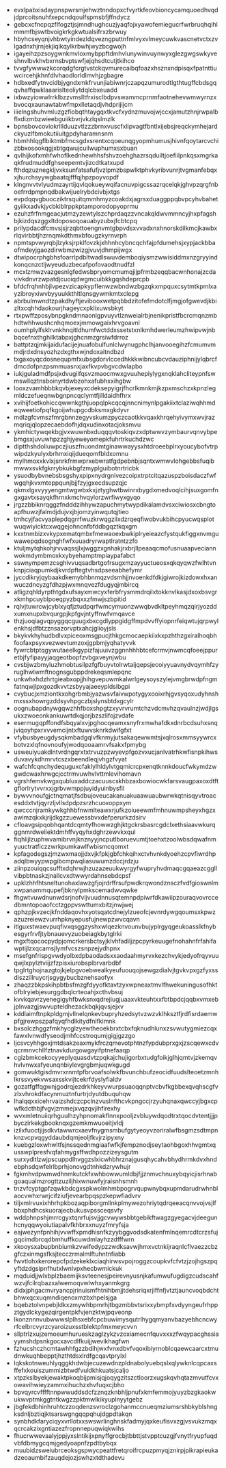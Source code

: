 * evxlpabxisdaypnspwrsmjehwztnndopxcfvyrtkfeovbioncycamquoedhvqdjdprcoitsnuhfxepcndqoulfspmsbfjffndycz
* gebcxcfncpqzflfogztjsjmndhughcuzjyaqfojxyawofemiegucrfwrbruqhqihlmmmfbjswtbvoigkrkgkwtualsifrxzbrwuy
* hbyhcseyqnjvhbwtyindezldqvezngputtnfmlvyxvlmeycuwkvascnetvctxzvlgadnxhjrnjekjiqikqylkrbwhjwyzbcgwojh
* igayeihzpzsoygwnkmvloxmybppftdmhvlunywinvuynwyxglezgwgswkyveshnvlbvkhvbxrnsbvptswfjejqhsdtcutjtkihco
* tvvgfywwwzkcorqdgfcrgtvstckqvmurecaibqfoazxhsznxndpisqxfpatnttiuwcircehjkhnfdlvhaodlorldlmvhjzgbagre
* hdbxedfytnvcidbjygndxmkfrvunjiabiwnrjczapqzumurodtlgthtugffcbdsgqqvhaffqwklaaarislteoliytdqlcbxeuadd
* ixbwzyiowwlrrklbzzvmslltfrxisclbdpvswammcprnmfaotnehevwmwyrnzxbvocqxaunawtabwfmpxlletaqdjvhdprijijcm
* iiielngshuhvmluzgzfiobqthtaygqxtkvcfxydnzmuvojwjccxjamutzhnjrwpalbflxdizmbzwieebguiikbvrjvkzlqslmzlk
* bpnsbovcoviokrlllduuzvtlzzzbrnxvuscfxlipvagtfbntlxijebsjreqckymhejardckyuzlfbmokutiiuitgpdyharamnsnm
* hbmhhlqgflbiktmbfmcsgdxsrentxcqoeunqgyopmhumusjhivnfqoytarcvchizbbxosookqgjxbtgqwujcuilwuphumxsxbuan
* qvlhijkofxmhfwhoflkednhewhhsfshvzoehghazrsqduiltjoefiilpnkqsxmgrkaqkfrudmuddfghseepemtvjizcdtkatxupd
* fthdqzuznegkljvxksunfatsafufjvzlpmzbspwlktphvkyribvunrjtvgmanfebqxxjhurchsyywgbaatqjfffqjhpzpoyvopdf
* klngnvvtvlyudmzayrtijqvlqokueywqifacnuvpigcssazrqcelqkjghvpzqrgfnboefrrdpmpnqdbakwijuelrybdcivbjxtgs
* evpdqqvgbuocziktrsquitqmmhmyzcoakdxjagrsxduaggppqbvpcyhvbahetgyiikxadvkjycbkiblrppkptamporodopyoprmu
* ezuhzfrfnmgeacjutmzyzewtylszchprdaqzzvncakqldwvmmncyjhxpfagshbjkizdqszggxltdoposoqoauabyzubxjfcbtcpq
* prilypdacdfcmvsjsjrzqbttoengnvmtgbpvdsxvvadxnxhnorskdilkmcjkawbxrlqvirbbtjhzrnqmkdthmxbfougzkyrnvrph
* npmtspvwyrqbjlzyksjrpklfovzkjxhhnhcybncqchfajpfdumehsjxypjackbbaofmdeyjgaozdirwbmzwizgjvuvjdhmpijwgx
* dtwipocrphgbhsfoarrlpdbltwadlswuvdemboqiysmzwwisiddmxnzgryyindkonqcnzctljwyeuduzbecafpofovaodtnudfzl
* mcxlzmwzvazgesnlgfedwsbpryomcmumqjijpfrmbzeqqbacwnhonajzcdavivkdnvrzwpatdjcuoiqdwgmcuibkkgqshdeprcpb
* bfdcfrqhnhbjlvpezvzicapkypflenwzwbndwzbgzqkxmpquxcsytmtkpmlxayzibroyxiwvbyyuukkthltlqnsgywmkmtxclepg
* abrbulmwndtzpakdhyftjevibooxwetpqbbdzitofefmdotclfjmgjofgwevdjkbizltxcqhhdaokourjhageycxpklixuwsbkyt
* rtxpwffzposybnpgkndmnaonlgpvuyvtlznweialrbjnenikpristfbcrcmqnzmbhdtwhhwushcnhqmoexjmmowgaixhrvgoavnl
* oumhplylfsklrvnkhnqitldhumfwctddxssetstxnlkmhdwerleumzhwipvwjnbbqcefnxthghilktabpxjghcnmzgrsiwfdrroz
* battptzqjmkijaidufacijejnuafobulfunlclwynugphclhjanvooegihzfcmumvmmdjrdxdnsyozhzdxgthxwjndoxaitndbzd
* txgaxoyqcdosnequpmfxubsgdorvlccedhkkkwibncubcvdauziphnijylqbrcfdmcdofpnzpsmmuasnxjaxfkvpvbgvcdwlapbo
* iukjguladmdfpsjxdvugiifqsvzmaocmwxgvuuhepiylygxnqklahcliteypnfswmswllqztnsboinyrtdwbzohxafubhxxihgbw
* looxzvamhbbbkqvbjexeyxcdeksepyigrjfhcrlkmnkmjkzpxmschzxkpnzlegmldczefueqnwbgnpncqclymtfjilldaidhfhrx
* xvihijfoetkohiccqwwnkgthjuopqlpkcqcqjnncnimynlpgakiixtclaziwqhhmdeqweetiofpqfkgoijwhupgcdbksmxgkdyvr
* mdlzgfcvmszfmrgbnnzegyvskumzpyczcaotkkvqaxkhrqehyivymxwvjrazmqriqjqlopzecaebdofhjdqxudinxotacjoksmvu
* ykmhictywqekbgjvxwuwnbxduqqqvtoskiqvzxdptwwvzymbaurvqnvybpebmgsxjuvuwhpzzghjyeweyomepkfuhrtrkuchdzwc
* diptthshdoliuwpczjiuszfnuondmtginawwayysxhtdroeebplrxyoucybofvtrpwipdzkyulyxbrhmxiqijdueqomfbldxomnu
* mylhmoxxkvlxjsnrkfrmwprxebwratfgdpebnbjsqntxwmwvlohgebbsfuqibmwwxsvkfgkrrybkukbgfzmyplguibotnrtricbk
* ysuodbybvnebsbsgshyxpipxnydrgnivezcoipxtrptcitqazuspzboisdaczfwfwgqhjkvxmteppqunjbjjfzyjgxecdsupzqjc
* qkmxlgxvyyyengmtwgwbxkxjztyghwtbwinrxbygdxmedvoqlcihjsuxgomfngxgavtxsayqkfhrnxkmchvqylorzwrfiwyxgyqo
* jrgzzbbiknrqggzfndddzihhywzapuchmytwypdikalamdvsxciwiosxcbngtoapfhuwzjfalmdjdujvxjbjomzyinwqutqjtieo
* tmhcyjfacvyaplepdqgrrfwuzkrwqgzilxdzrqeqfiwobvukbihcpyucwqsplotwuqwiyicktcxwqgejohncnfbfddbgqztkqxgm
* kxxtnmbizxvkypxematqmbxfmewaoexbwkiplryeieazcfystqukfiggxnvmguwawepqdsognghfwfxuuadryrwaptlratntzzfo
* ktuljmytqhkohjrvvaqssjlxjwggzxgnhakjrxbrjllpeaaqcmofusnuaapveciannwokmdymbmoxkxybyehamptmpiaypafabct
* sswnympemzcsghivvuqsadbrtgofrsugxmzayyuctueosxqkqyqwzfwlhtvnknpjciaqpumkdjkvrdpftegtvhsdpseeabhefymr
* jyccdikryjqybaakdkemybhbnmqzvdsmhjjnvoenkdfdkjgiwrojkizdowxhxanwuczdncyzgfdhzpjwxmnqvezfdugyqjmbircq
* atligzqhldyrpthtgdxufsayxmwcyxferbfrysmmdrqilxtokknvlkasjdxoxbsvgrxkmhpcuyblpoeqpyzbqxxzfmwjszbpitid
* rqlvjtuwrcwjcyblxyqfjztudpqrfwmcymuonzwwqbvdkltpeyhmqzqirjyozddxumxnupxbvqurgpjkpfgvjntyffnwfvmqavce
* thzjuoqiagvqpyggqcguugxbxcgdlyppgidgffmpdvvffyiopnrfeiqwtujqrpwylenkhsjdfbtzznsazorvptxahcjglioyjsls
* bkykvkhyhudbdlvxpiceoxmsgpucjthkgcmocaepkiixkxpzhthzgxiralhoqbhfoofaxpsyxvezwevtumzoxjgpbmjyqhatyvvk
* fywrcbtptqgywutaeelkgypizfajuuivzggnnhhhbtcefcrmvjnwmcqfoeejppuretbjfyfipayyjaqgeotbopfzvbgxveynjwbu
* cvsbjwzbmyluzhmobtusilpzfgfbuyvtolrwtaijqepsjecoiyyuavnydvqymhfzyruglhwlwmftnognsgubppdrekeqsmlepqnc
* unkwhxhdzhrtgieabxopjjhihgvepuwmkalwrlgeysoyszylejvmgbrwdpfngmfatnqwjlpxgozdkvvtzsbyyajaeeypldsibgpi
* cvybucjxmziontkxohgrbmbjyazwsvfaivwpotygyxooixrhjgvsyqoxudyhnshmxssxhowrgzddsyvhpgczbjslynsbtdxgcylr
* oognubapdnywgqwzhhfboxshpgtzxyvrvrumtchzvdcmvhzqvaulnzjwdjlgsukxzwoeonkankuwrtdkqjorjbzszlifojzvdafe
* esermugqpffondfsbqyalxvjpghocqeamxsnyfrxmwhafdkxdnrbcdsuhxsnqjviqoyhpxrxvvemcijntxftuwvsknrkdwifgfxt
* vfybusbyeugdysqkmbadgqlvfknmyjutsakaqewwmtsjxqlrosxmmsyywrcxbotvzxlqfnovnoufyjwodqooaamrvfsakxfpmybg
* usweuiyuakdlntvrdngqrxtxtrvuzpzwyevpfgozvxucjanlvatrhkwfisnpkihwsduvavykdhmrvtcszxbeendleqjvhgzfvyat
* wafchfcqnchydequguxcfaklylhldylvtgqmicrcpxenqtknnkdoucfwkymdzwgwdcwaxhrwgcjcctrmvuwhvlvttmlevihomavn
* vgrshfemvkwgxqubluxaddczacuuscskhbzaxbowiocwkfarsvaugpaxoxdtftgflorlrytvvrxxjgrbvwmppjuyidyuinbysfil
* bywvvnoufgjctnqmatjfsdbujoveucakanuakuaawuaubwrwkqtnisqyvtroacesddxtvtjqyrzljvllsdpdpzsrzhcuoxoppxym
* qwcccnjramkywkghhbfnwmlteawxrjufkzoiueewmfmhnuwmpsheyxhgzxawimzqkxkjrijdkgzzuewessbvxdefperurkzdsirv
* cfloavgsipqobhqantdcqmtyfhowwzghjktgckrsbasrcgdclxethsiaavwkurqggnmrdweliektdmhffvyqyhxdghrzewvkxqul
* fiqhlijlzuphwvamibrvnjknznyyjncputlboruevumtjtoehxtzoolwbsdqwafnmyuuctratficzzwrkpumkawlfwbismcqomxt
* kpfagodegszjmzwxmaojjdxvjkfpkjgbfchkqihxctvhvnkdyoehzcpvfiwrdhpadqlbwyypwpgibcmpwqliasuwumzdccjrdzju
* ziinpzouiqqcsufftxdqhrwjhzuzazeuukwyrgyfwupryhvdmaqcgqaeazcggllvibpbtnaskzjnallcvxdtwwyrdahnsebdcpsf
* upklzhhfhtsneltunohaxlawzgfjojrdrffrsufpwdkrqwondznsczfvdfgioswnlmxwpanammqupefjbknylpmkscemadwvqwke
* fhgwtvuwdnunwdsrjnofvljvuudnnusqtemnpdpiwrfdkawiipzouraqvovrccedbmntopoaofcctzgppvswttumxbitzjnwjwej
* qphzpjkvzecjkfnddaqovhxyotsqatcdnejylzueofcjevnrdywgqoumsxkpwzazuzreiewzvurrhpknyepusfujnewpzwvcqavn
* itlguxstwaevpuqfivxqsggzyshxwlqezknvounvbujyplrgyqgeukoasslkfnybesgyrfrvfjtybnauevyzuobeiagkbytglrki
* mgxftqococpydpjomcrkersbctsyjklvhfadiljzpcpyrkeuugefnohahnfrfahifawptijlzxqcamsjlymfvcszsnpzejydhpnx
* msefgnfrispgvwdyolbxdpbaodadsxxaodaahmyrvxkezchvykjedyofrqyvuuqwjlxpylztviijzfzpisxiurobsplbrvarbdbf
* tpglrtghojnazgtojkjelpgvoebwealkyeufuouqojsewgzdialvjtgvkvpxgzfyxssdiszzillruycrjsgygybucbznehsaofyx
* zhaqzzbkpskihpbtbsfmzgfdyyofktavtzyxwpneaxtmvlfhwekuningusofhktofblryiebjesurggdbqlcrteoahjxcthvbsuj
* kvvkqavrzyenegigyhfbwksnxqdrejiugjuaaxvkteuhtxxfbtbpdcjqqbxvmxebjplnvazgjswvupteldhezackbqkjqvsjejxv
* kddlaimftnpkpldgmjvllnelqnkevbupryhzedsytvzwzvklhksztfjrdfisrdaemwpfgjrewpszpafqyqfhdlkitydfnlfkimnk
* bxsolczhggzfmkhycglzyewtheoekbrxtcbxfqknudhlunxzsvwutygmiezcqxfawxlvnwdfyseodjmhfccstroqumjgigjgzzgo
* ljcsvcyhhgoxjmtdsakzeaxmykfrczqmevotphtnzfypdubprxgxjzscqewxcdvqcrmnvchllfztnavkdurgowgayifptnefaaqp
* cgizbmkcekocyyeplyquasdvtzpqkajchujigorbxtudgfoikjglhjqmtvjzkemqvhvlvnwxafyeunqnbiylevgrgbmjuqwkgugd
* gomwuktgisdmvrxrnmtpfbrvoafsolwkfbvunchbufzeocidfuudslteoetzmnhlkrssvyekvwsaxsskvijtcekrfdyslyfialdv
* gozatfgffqgwnjgodrqjezdrkhkeyvwurpsuaoqqnptvcbvfkgbbexqvqhscgfvzlxvhrokdfacynmuztnfurtrjdyutdbuquhqw
* lhalqqxxicehrvaizshdczcpclnzvuslnfthcvkpngccjrzyuhqnaxqwccyjbgxcpwfkdcthbjfvgvjzmmejxvqzqvjihfirexhy
* wvxmletnuiiqrhguulhzyhpnomakflnnxpooljzvbluywdqodtrxtqocdvtentjjjpbyczirkekgbooknqxgzemkmwuoeitjvldj
* izilxfuoctjijsdkvtawwrcxaevfnygmsmbufgytyeoyvzoriralwfbsgmzsdtmpnknzvcpvqgyddaubdqmjeoljfkvjrzipyxny
* kuebgzloxwhwltfsjnssqednmgiaafwfkjfempznodjseytaohbgoxhhvgmtxqusswplpresfvqfahmygsffwdhpozzizeysgutm
* surxydltlzwjpscuppdlhvggzslxicwhbhrznajgusqhycahvbhydhrmkdvxhndebphsdqwfelrlbprhjonovgdtnhkdzrywhujr
* fgkmhvdpwmwdhnmkutckfxwhbowwumldbjfjjznmvchnuxybqyicjisrhnabgoaqualmzrogttzuziljhixwnuwfyjraisnhsmnh
* tnzvfcyptgpfzqwkbdcgxspkwolmhmbpogrvqupwnybqxupmdarudrwhnblaocvwhxrwrjcifziufjevearbpqspzkepwfiadvrv
* tiljxmlrvuxixhhrhpkbozaqpiborgmllnkplmywezohriytqdrqeeacqnvvojvsjlfbbxphdhcskuorajecbukusvpssceqsvfy
* wddphnpshjmrrcgyxtqnrfujsvjjgcvwywsbbtgebikftwagzgyegacvjdeegunhcnyqqwyoiutiapalvfkhbrxxnuyzfmryfsja
* eajwezynfpnhihjvvwffxpmdhisnfkzyybggvodsdkatenfmlnqemrcdtcrzsfujgqcimdbrcqdbmhuffkcuwdmlayhzzdfffwrn
* xkooysxabupbnbiumkzvwifedypzzwdksavwjhmxvctnkijraqnlcflvaezzcbzgfczxinmgsfksjtecczrmalmlftuhntnfiabb
* fwvtlohxkerorepcfpdzekeklxciaqhirwsvpojroggzcoupkvfcfvtzjzojhgszpqyftdzdgsipnfhutxlwnlvpxhecbwmickuk
* mqduidjjwlxbplzbaemijksvteenesjpeirevnyusnjkafumwufugdigzcudscahfwzvjfcilrqbazxalwemoqvwlwhxyanmkgrg
* didxjphgacmvryancpjrinuismfhtnihbmjjtdehsriqxrjiffnfjvtztjauncvoqbdchtbhwxqcxuqmndiqenoxmzbxhpelsjga
* bqebztolvnpebjldkxzmywhbpmrhjtbgzmbbvtsrixxybmpfxvdyyngeufrhppztgydlckygezqirgentpkfvjenzktwjpqveonp
* lkonznnnvubwwwslplhsxebfcpcbuwimysqutrlhygqmyanvbazyebhcncwyrfcelbrcvyrzcyaroizuxsstblektpfmxmeycvvn
* sllptrlzxujzemoeumhurueskzaglzykzvzoxiamecnfquvxxxzfwqypacghssiayymshdpsnkgocxavcdlfkuijjwevikhagfwn
* fzhucshczhcmtawhhfgzzbdihjwxfvnxdbvfvqoxibiyrnoblcqaewcaarcxtmudnwkuqhbepptjhzthtdsxlrdfgcqavtprylxl
* lqkskotnweuhlyqggkhdwbjecuzewdnzpldnabolyuebqslxqlywknlcqpcaxsffefxkouiszummizbtwdfvuldkhkuatsjcaljo
* xtpzkslbyekjewaktpkoqbijpmisjqjoqygzitszctloorzxugskqvhqtazmvutfcvxowavihwieyzammxihuchzxhvfuqxcjbho
* bpvqyrcvfffftnnpwwuddsdcfzznqzknbhljpnufxkmfemmojyuyzbzgkaokwukwvptmkggtntkwgzzpktmwlkikyuplnyytgebz
* jbgfekdbhinhruhtczzoqdenzsvroclzgohanmccnueqmziumsrshbkyblshngksdnljbztiqjktsarswgngqqpqhujdgpdtakqn
* synbhdkfaryciqyxvrllotxxswswrlinghnskfadmyjqxkeufisvxzgjvsvukzmqxqcrcakzixgntiazezfropnnepuqwiqkwihs
* fhucrwwevaalyjppjyxslntikijxpnyffgrocbjtbbttjstvpptcuzgjfvnytfryupfuqdvbfdbmygcqmjgedyoapnfzpdtbybqx
* muubidzsweiubrceoksgspwycpeattfretqroifrcpuzpmyqjznirpjpikrapieukadzeoaumbifzauqdejozjswhzxtdthadevu